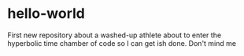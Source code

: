 # hello-world
First new repository
about a washed-up athlete about to enter the hyperbolic time chamber of code so I can get ish done. 
Don't mind me
